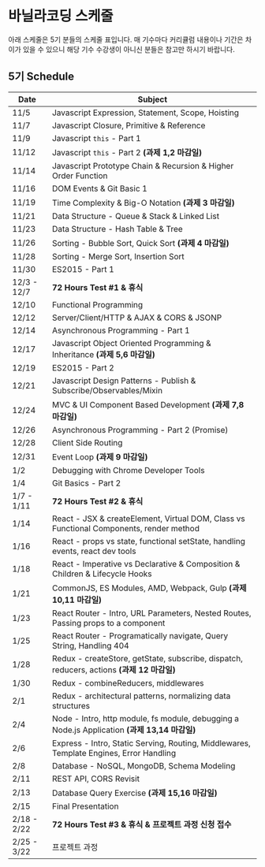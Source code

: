 # 바닐라코딩 스케줄

아래 스케줄은 5기 분들의 스케줄 표입니다. 매 기수마다 커리큘럼 내용이나 기간은 차이가 있을 수 있으니 해당 기수 수강생이 아니신 분들은 참고만 하시기 바랍니다.

## 5기 Schedule

| Date  | Subject |
|-------------|---------|
|  11/5    |     Javascript Expression, Statement, Scope, Hoisting    |
| 11/7 | Javascript Closure,  Primitive & Reference |
| 11/9 | Javascript `this` - Part 1 |
| 11/12 | Javascript `this` - Part 2 **(과제 1,2 마감일)** |
| 11/14 | Javascript Prototype Chain & Recursion & Higher Order Function |
| 11/16 | DOM Events & Git Basic 1 |
| 11/19 | Time Complexity & Big-O Notation **(과제 3 마감일)** |
| 11/21 | Data Structure - Queue & Stack & Linked List |
| 11/23 | Data Structure - Hash Table & Tree |
| 11/26 | Sorting - Bubble Sort, Quick Sort **(과제 4 마감일)** |
| 11/28 | Sorting - Merge Sort, Insertion Sort |
| 11/30 | ES2015 - Part 1 |
| 12/3 - 12/7 | **72 Hours Test #1 & 휴식** |
| 12/10 | Functional Programming |
| 12/12 | Server/Client/HTTP & AJAX & CORS & JSONP |
| 12/14 | Asynchronous Programming - Part 1 |
| 12/17 | Javascript Object Oriented Programming & Inheritance **(과제 5,6 마감일)** |
| 12/19 | ES2015 - Part 2 |
| 12/21 | Javascript Design Patterns - Publish & Subscribe/Observables/Mixin |
| 12/24 | MVC & UI Component Based Development  **(과제 7,8 마감일)** |
| 12/26 | Asynchronous Programming - Part 2 (Promise) |
| 12/28 | Client Side Routing |
| 12/31 | Event Loop **(과제 9 마감일)** |
| 1/2 | Debugging with Chrome Developer Tools |
| 1/4 | Git Basics - Part 2 |
| 1/7 - 1/11 | **72 Hours Test #2 & 휴식** |
| 1/14 | React - JSX & createElement, Virtual DOM, Class vs Functional Components, render method |
| 1/16 | React - props vs state, functional setState, handling events, react dev tools |
| 1/18 | React - Imperative vs Declarative & Composition & Children & Lifecycle Hooks |
| 1/21 | CommonJS, ES Modules, AMD, Webpack, Gulp **(과제 10,11 마감일)** |
| 1/23 | React Router - Intro, URL Parameters, Nested Routes, Passing props to a component |
| 1/25 | React Router - Programatically navigate, Query String, Handling 404 |
| 1/28 | Redux - createStore, getState, subscribe, dispatch, reducers, actions **(과제 12 마감일)** |
| 1/30 | Redux - combineReducers, middlewares |
| 2/1 | Redux - architectural patterns, normalizing data structures |
| 2/4 | Node - Intro, http module, fs module, debugging a Node.js Application **(과제 13,14 마감일)** |
| 2/6 | Express - Intro, Static Serving, Routing, Middlewares, Template Engines, Error Handling |
| 2/8 | Database - NoSQL, MongoDB, Schema Modeling |
| 2/11 | REST API, CORS Revisit |
| 2/13 | Database Query Exercise **(과제 15,16 마감일)** |
| 2/15 | Final Presentation |
| 2/18 - 2/22 | **72 Hours Test #3 & 휴식 & 프로젝트 과정 신청 접수** |
| 2/25 - 3/22 | 프로젝트 과정 |
